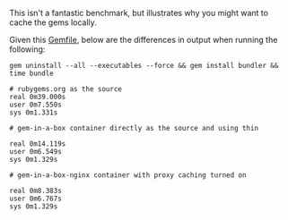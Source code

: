 This isn't a fantastic benchmark, but illustrates why you might want to cache the gems locally.

Given this [Gemfile](Gemfile), below are the differences in output when running the following:

```
gem uninstall --all --executables --force && gem install bundler && time bundle
```

```
# rubygems.org as the source
real 0m39.000s
user 0m7.550s
sys 0m1.331s

# gem-in-a-box container directly as the source and using thin

real 0m14.119s
user 0m6.549s
sys 0m1.329s

# gem-in-a-box-nginx container with proxy caching turned on

real 0m8.383s
user 0m6.767s
sys 0m1.329s
```
